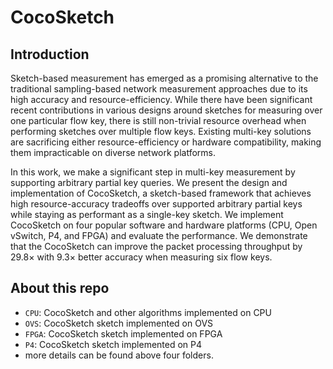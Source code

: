 # CocoSketch

## Introduction

Sketch-based measurement has emerged as a promising alternative to the traditional sampling-based network measurement approaches due to its high accuracy and resource-efficiency. While there have been significant recent contributions in various designs around sketches for measuring over one particular flow key, there is still non-trivial resource overhead when performing sketches over multiple flow keys. Existing multi-key solutions are sacrificing either resource-efficiency or hardware compatibility, making them impracticable on diverse network platforms.

In this work, we make a significant step in multi-key measurement by supporting arbitrary partial key queries. We present the design and implementation of CocoSketch, a sketch-based framework that achieves high resource-accuracy tradeoffs over supported arbitrary partial keys while staying as performant as a single-key sketch. We implement CocoSketch on four popular software and hardware platforms (CPU, Open vSwitch, P4, and FPGA) and evaluate the performance. We demonstrate that the CocoSketch can improve the packet processing throughput by 29.8× with 9.3× better accuracy when measuring six flow keys.

## About this repo

- `CPU`: CocoSketch and other algorithms implemented on CPU
- `OVS`: CocoSketch sketch implemented on OVS
- `FPGA`: CocoSketch sketch implemented on FPGA
- `P4`: CocoSketch sketch implemented on P4
- more details can be found above four folders.

